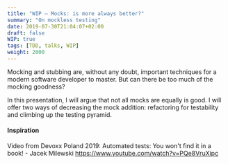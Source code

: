 ```yaml
---
title: "WIP – Mocks: is more always better?"
summary: "On mockless testing"
date: 2019-07-30T21:04:07+02:00
draft: false
WIP: true
tags: [TDD, talks, WIP]
weight: 2000
---
```


Mocking and stubbing are, without any doubt, important techniques for a modern software developer to master. But can there be too much of the mocking goodness?

<!--more-->

In this presentation, I will argue that not all mocks are equally is good. I will offer two ways of decreasing the mock addition: refactoring for testability and climbing up the testing pyramid.

#### Inspiration

Video from Devoxx Poland 2019: Automated tests: You won't find it in a book! - Jacek Milewski https://www.youtube.com/watch?v=PQe8VruXipc